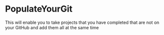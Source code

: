 # PopulateYourGit
This will enable you to take projects that you have completed that are not on your GitHub and add them all at the same time
